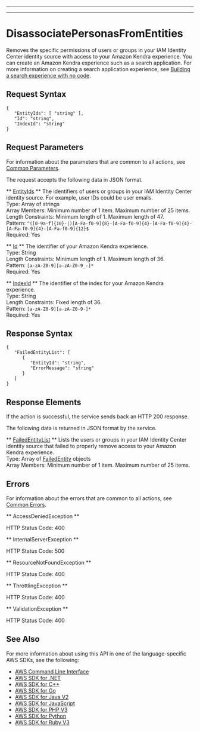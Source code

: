 --------

--------

# DisassociatePersonasFromEntities<a name="API_DisassociatePersonasFromEntities"></a>

Removes the specific permissions of users or groups in your IAM Identity Center identity source with access to your Amazon Kendra experience\. You can create an Amazon Kendra experience such as a search application\. For more information on creating a search application experience, see [Building a search experience with no code](https://docs.aws.amazon.com/kendra/latest/dg/deploying-search-experience-no-code.html)\.

## Request Syntax<a name="API_DisassociatePersonasFromEntities_RequestSyntax"></a>

```
{
   "EntityIds": [ "string" ],
   "Id": "string",
   "IndexId": "string"
}
```

## Request Parameters<a name="API_DisassociatePersonasFromEntities_RequestParameters"></a>

For information about the parameters that are common to all actions, see [Common Parameters](CommonParameters.md)\.

The request accepts the following data in JSON format\.

 ** [EntityIds](#API_DisassociatePersonasFromEntities_RequestSyntax) **   <a name="Kendra-DisassociatePersonasFromEntities-request-EntityIds"></a>
The identifiers of users or groups in your IAM Identity Center identity source\. For example, user IDs could be user emails\.  
Type: Array of strings  
Array Members: Minimum number of 1 item\. Maximum number of 25 items\.  
Length Constraints: Minimum length of 1\. Maximum length of 47\.  
Pattern: `^([0-9a-f]{10}-|)[A-Fa-f0-9]{8}-[A-Fa-f0-9]{4}-[A-Fa-f0-9]{4}-[A-Fa-f0-9]{4}-[A-Fa-f0-9]{12}$`   
Required: Yes

 ** [Id](#API_DisassociatePersonasFromEntities_RequestSyntax) **   <a name="Kendra-DisassociatePersonasFromEntities-request-Id"></a>
The identifier of your Amazon Kendra experience\.  
Type: String  
Length Constraints: Minimum length of 1\. Maximum length of 36\.  
Pattern: `[a-zA-Z0-9][a-zA-Z0-9_-]*`   
Required: Yes

 ** [IndexId](#API_DisassociatePersonasFromEntities_RequestSyntax) **   <a name="Kendra-DisassociatePersonasFromEntities-request-IndexId"></a>
The identifier of the index for your Amazon Kendra experience\.  
Type: String  
Length Constraints: Fixed length of 36\.  
Pattern: `[a-zA-Z0-9][a-zA-Z0-9-]*`   
Required: Yes

## Response Syntax<a name="API_DisassociatePersonasFromEntities_ResponseSyntax"></a>

```
{
   "FailedEntityList": [ 
      { 
         "EntityId": "string",
         "ErrorMessage": "string"
      }
   ]
}
```

## Response Elements<a name="API_DisassociatePersonasFromEntities_ResponseElements"></a>

If the action is successful, the service sends back an HTTP 200 response\.

The following data is returned in JSON format by the service\.

 ** [FailedEntityList](#API_DisassociatePersonasFromEntities_ResponseSyntax) **   <a name="Kendra-DisassociatePersonasFromEntities-response-FailedEntityList"></a>
Lists the users or groups in your IAM Identity Center identity source that failed to properly remove access to your Amazon Kendra experience\.  
Type: Array of [FailedEntity](API_FailedEntity.md) objects  
Array Members: Minimum number of 1 item\. Maximum number of 25 items\.

## Errors<a name="API_DisassociatePersonasFromEntities_Errors"></a>

For information about the errors that are common to all actions, see [Common Errors](CommonErrors.md)\.

 ** AccessDeniedException **   
  
HTTP Status Code: 400

 ** InternalServerException **   
  
HTTP Status Code: 500

 ** ResourceNotFoundException **   
  
HTTP Status Code: 400

 ** ThrottlingException **   
  
HTTP Status Code: 400

 ** ValidationException **   
  
HTTP Status Code: 400

## See Also<a name="API_DisassociatePersonasFromEntities_SeeAlso"></a>

For more information about using this API in one of the language\-specific AWS SDKs, see the following:
+  [AWS Command Line Interface](https://docs.aws.amazon.com/goto/aws-cli/kendra-2019-02-03/DisassociatePersonasFromEntities) 
+  [AWS SDK for \.NET](https://docs.aws.amazon.com/goto/DotNetSDKV3/kendra-2019-02-03/DisassociatePersonasFromEntities) 
+  [AWS SDK for C\+\+](https://docs.aws.amazon.com/goto/SdkForCpp/kendra-2019-02-03/DisassociatePersonasFromEntities) 
+  [AWS SDK for Go](https://docs.aws.amazon.com/goto/SdkForGoV1/kendra-2019-02-03/DisassociatePersonasFromEntities) 
+  [AWS SDK for Java V2](https://docs.aws.amazon.com/goto/SdkForJavaV2/kendra-2019-02-03/DisassociatePersonasFromEntities) 
+  [AWS SDK for JavaScript](https://docs.aws.amazon.com/goto/AWSJavaScriptSDK/kendra-2019-02-03/DisassociatePersonasFromEntities) 
+  [AWS SDK for PHP V3](https://docs.aws.amazon.com/goto/SdkForPHPV3/kendra-2019-02-03/DisassociatePersonasFromEntities) 
+  [AWS SDK for Python](https://docs.aws.amazon.com/goto/boto3/kendra-2019-02-03/DisassociatePersonasFromEntities) 
+  [AWS SDK for Ruby V3](https://docs.aws.amazon.com/goto/SdkForRubyV3/kendra-2019-02-03/DisassociatePersonasFromEntities) 